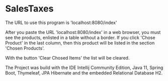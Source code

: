 # SalesTaxes

The URL to use this program is 'localhost:8080/index'

After you paste the URL 'localhost:8080/index' in a web browser, you must see the products, enlisted in a table without a border. If you click 'Chose Product' in the last column,
then this product will be listed in the section 'Chosen Products'.

With the button 'Clear Chosed Items' the list will be cleared.

The Project was build with the IDE Intellij Community Edition, Java 11, Spring Boot, Thymeleaf, 
JPA Hibernate and the embedded Relational Database H2. 
